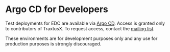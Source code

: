 # Argo CD for Developers

Test deployments for EDC are available via [Argo CD](https://argo.int.demo.catena-x.net/).
Access is granted only to contributors of TraxtusX.
To request access, contact the [mailing list](https://accounts.eclipse.org/mailing-list/tractusx-dev).

These environments are for development purposes only and any use for production purposes is strongly discouraged.